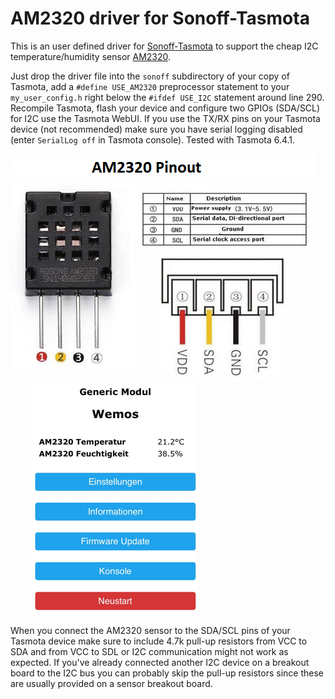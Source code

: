 # AM2320 driver for Sonoff-Tasmota

This is an user defined driver for [Sonoff-Tasmota](https://github.com/arendst/Sonoff-Tasmota/) to support the cheap I2C temperature/humidity sensor [AM2320](https://akizukidenshi.com/download/ds/aosong/AM2320.pdf). 

Just drop the driver file into the `sonoff` subdirectory of your copy of Tasmota, add a `#define USE_AM2320` preprocessor statement to your `my_user_config.h` right below the `#ifdef USE_I2C` statement around line 290. Recompile Tasmota, flash your device and configure two GPIOs (SDA/SCL) for I2C use the Tasmota WebUI. If you use the TX/RX pins on your Tasmota device (not recommended) make sure you have serial logging disabled (enter `SerialLog off` in Tasmota console). Tested with Tasmota 6.4.1.


![AM2320 Pinout](AM2320_pinout.png) &nbsp; &nbsp; &nbsp; &nbsp; &nbsp; &nbsp; ![Tasmota Screenshot](tasmota_generic.png)


When you connect the AM2320 sensor to the SDA/SCL pins of your Tasmota device make sure to include 4.7k pull-up resistors from VCC to SDA and from VCC to SDL or I2C communication might not work as expected. If you've already connected another I2C device on a breakout board to the I2C bus you can probably skip the pull-up resistors since these are usually provided on a sensor breakout board.
